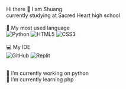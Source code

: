 Hi there 👋 I am Shuang<br>
currently studying at Sacred Heart high school<br><br>
🚀 My most used language<br>
![Python](https://img.shields.io/badge/python-3670A0?style=for-the-badge&logo=python&logoColor=ffdd54)
![HTML5](https://img.shields.io/badge/html5-%23E34F26.svg?style=for-the-badge&logo=html5&logoColor=white)
![CSS3](https://img.shields.io/badge/css3-%231572B6.svg?style=for-the-badge&logo=css3&logoColor=white)<br><br>
💻 My IDE<br>
![GitHub](https://img.shields.io/badge/github-%23121011.svg?style=for-the-badge&logo=github&logoColor=white)
![Replit](https://img.shields.io/badge/Replit-DD1200?style=for-the-badge&logo=Replit&logoColor=white)<br><br>

🔭 I’m currently working on python<br>
🌱 I’m currently learning php

